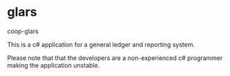 # glars
coop-glars

This is a c# application for a general ledger and reporting system. 

Please note that that the developers are a non-experienced c# programmer making the application unstable.

